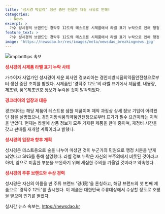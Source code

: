 ```yaml
---
title: ‘성시경 막걸리’ 생산 중단 한달간 대형 사유로 인해!
categories:
  - News
excerpt: >
  가수 성시경의 브랜드인 경탁주 12도의 테스트용 시제품에서 라벨 표기 누락으로 인해 행정 처분을 받았다. 경인지방식품의약품안전청으로부터 한 달간 생산 중단 조치를 받았으며, 재정비 후 8월 20일에 판매를 재개할 예정이다. 성시경은 SNS를 통해 관련 사실을 인정하고 불찰을 인정하며, 미흡한 부분을 보완하기 위해 노력할 것을 약속했다. 경탁주 12도는 지난 4월 대한민국 주류대상에서 우리술 탁주 생막걸리 전통주류부문 대상을 수상하는 등 큰 인기를 끌었던 제품이다.
feature_text: >
  가수 성시경의 브랜드인 경탁주 12도의 테스트용 시제품에서 라벨 표기 누락으로 인해 행정 처분을 받았다. 경인지방식품의약품안전청으로부터 한 달간 생산 중단 조치를 받았으며, 재정비 후 8월 20일에 판매를 재개할 예정이다. 성시경은 SNS를 통해 관련 사실을 인정하고 불찰을 인정하며, 미흡한 부분을 보완하기 위해 노력할 것을 약속했다. 경탁주 12도는 지난 4월 대한민국 주류대상에서 우리술 탁주 생막걸리 전통주류부문 대상을 수상하는 등 큰 인기를 끌었던 제품이다.
image: 'https://newsdao.kr/res/images/meta/newsdao_breakingnews.jpg'
---
```


<p><img src="https://newsdao.kr/res/images/meta/newsdao_breakingnews.jpg" alt="implanttips 속보" /></p>

<p><b><span style="color: #ee2323;">성시경의 시제품 라벨 표기 누락 사태</span></b></p>

<p>가수이자 사업가인 성시경이 세운 회사인 경코리아는 경인지방식품의약품안전청으로부터 생산 중단 조치를 받았다. 시제품인 '경탁주 12도'의 라벨 표기에서 제품명, 내용량, 제조원, 품목제조번호 정보가 누락된 것이 발각되었다.</p>

<p data-ke-size="size16"></p>

<p><b><span style="color: #ee2323;">경코리아의 입장과 대응</span></b></p>

<p>경코리아는 해당 제품이 테스트용 샘플 제품이며 제작 과정상 상세 정보 기입이 어려웠던 점을 설명했으나, 경인지방식품의약품안전청으로부터 표기가 필수 요건이라는 지적을 받았다. 현재는 라벨에 상품 정보가 모두 기재된 제품을 판매 중이며, 재정비 시간을 갖고 판매를 재개할 계획이라고 밝혔다.</p>

<p data-ke-size="size16"></p>

<p><b><span style="color: #ee2323;">성시경의 입장과 향후 계획</span></b></p>

<p>성시경은 테스트용으로 술을 나누어 마셨던 것이 누군가의 민원으로 행정 처분을 받게 되었다고 SNS를 통해 설명했다. 라벨 정보 누락은 자신의 부주의에서 비롯된 것이라고 하며, 앞으로 미흡한 부분을 보완하기 위해 세심한 주의를 기울일 것이라고 약속했다.</p>

<p data-ke-size="size16"></p>

<p><b><span style="color: #ee2323;">성시경의 주류 브랜드와 수상 경력</span></b></p>

<p>성시경은 자신의 이름을 딴 주류 브랜드 '경(璄)'을 론칭하고, 해당 브랜드의 첫 번째 제품으로 '경탁주 12도'를 출시했다. 이 제품은 대한민국 주류대상에서 수상할 정도로 호평을 받으며 인기를 얻었다.</p>

<p data-ke-size="size16"></p>
실시간 뉴스 속보는, <a href="https://newsdao.kr" rel="dofollow">https://newsdao.kr</a>


